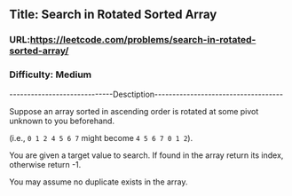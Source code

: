 ## Title: Search in Rotated Sorted Array

### URL:https://leetcode.com/problems/search-in-rotated-sorted-array/
### Difficulty: Medium

-----------------------------Desctiption------------------------------------

Suppose an array sorted in ascending order is rotated at some pivot unknown to you beforehand.

(i.e., `0 1 2 4 5 6 7` might become `4 5 6 7 0 1 2`).

You are given a target value to search. If found in the array return its index, otherwise return -1.

You may assume no duplicate exists in the array.
